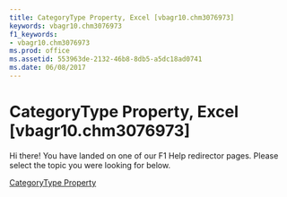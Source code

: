 ```yaml
---
title: CategoryType Property, Excel [vbagr10.chm3076973]
keywords: vbagr10.chm3076973
f1_keywords:
- vbagr10.chm3076973
ms.prod: office
ms.assetid: 553963de-2132-46b8-8db5-a5dc18ad0741
ms.date: 06/08/2017
---
```



# CategoryType Property, Excel [vbagr10.chm3076973]

Hi there! You have landed on one of our F1 Help redirector pages. Please select the topic you were looking for below.

[CategoryType Property](http://msdn.microsoft.com/library/6af3b261-abed-a78a-5952-645af07cde9d%28Office.15%29.aspx)


